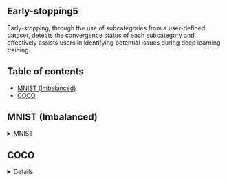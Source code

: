 ## Early-stopping5
Early-stopping, through the use of subcategories from a user-defined dataset, detects the convergence status of each subcategory and effectively assists users in identifying potential issues during deep learning training.

## Table of contents
- [MNIST (Imbalanced)](#MNIST (Imbalanced))
- [COCO](#coco)

## MNIST (Imbalanced)
<details>
<summary>MNIST</summary>

|Digit|number of samples (Origin)|number of samples (Imbalanced)|
|:------:|:------:|:------:|
|0|5923|5000|
|1|6742|4500|
|2|5958|4000|
|3|6131|3500|
|4|5842|3000|
|5|5421|2500|
|6|5918|2000|
|7|6265|1500|
|8|5851|1000|
|9|5949|500|

### code
```python
early_stopping = EarlyStopping(100, ['zero', 'one', 'two', 'three', 'four', 'five', 'six', 'seven', 'eight', 'nine'], deno=50, warmup=50)
digitToEng = dict()
digitToEng['0'] = 'zero'
digitToEng['1'] = 'one'
digitToEng['2'] = 'two'
digitToEng['3'] = 'three'
digitToEng['4'] = 'four'
digitToEng['5'] = 'five'
digitToEng['6'] = 'six'
digitToEng['7'] = 'seven'
digitToEng['8'] = 'eight'
digitToEng['9'] = 'nine'

criterion = nn.BCEWithLogitsLoss(reduction="none")

for i in range(max_epoch):
    for i_batch, (inputs, labels) in enumerate(train_dataloader):

        outputs = model(inputs)
        loss = criterion(outputs, labels) # output shape: BxC

        subclass_loss = collections.defaultdict(list)

        for i in range(outputs.shape[0]):
            b = labels.detach()[i,:].cpu().numpy() > 0
            indices = list(b.nonzero()[0])
            subclass_loss[digitToEng[str(indices[0])]].append(torch.mean(loss[i,:]))
        loss = torch.mean(loss)
        early_stopping(subclass_loss, loss.item(), model)
        if early_stopping.early_stop:
            break
    if early_stopping.early_stop:
        break        
```

### result
![](image/mnist1~9.png "MNIST1~9")
![](image/mnist1&9.png "MNIST1&9")
</details>

<a name="coco"/>

## COCO 
<details>
<summary>COCO</summary>

### code
```python
#=======read classes from .txt======
my_file = open("temp/coco/label.txt", "r")
data = my_file.read()
classes = data.split("\n")[:-1]
my_file.close()
#===================================

self.early_stopping = EarlyStopping(5000, ['iter_loss']+classes, deno=500, max_iter=100000, fixed_threshold=True, sub_beta=0.2, path='')

for i in range(max_epoch):
    for _, batch in enumerate(self.train_loader):
        x, y = batch[0].cuda(), batch[1].cuda()
        pred_y = self.model(x)
        loss = self.criterion(pred_y, y)

        #=============analyzing target subclasses===========
        subclass = collections.defaultdict(list)
        for i in range(loss.shape[0]):
            b = y.detach()[i,:].cpu().numpy() > 0
            indices = list(b.nonzero()[0])
            for idx in indices:
                subclass_loss = loss.detach()[i,idx].item()
                subclass[classes[idx]].append(subclass_loss)
        loss = torch.mean(loss)
        subclass['iter_loss'].append(loss.detach().item())
        self.early_stopping(subclass, loss.item(), self.model)
        #===================================================

        self.optimizer.zero_grad()
        loss.backward()
        self.optimizer.step()
        if self.global_step % 400 == 0:
            self.writer.add_scalar('Loss/train', loss, self.global_step)
            print('TRAIN [epoch {}] loss: {:4f}'.format(epoch, loss))

        self.global_step += 1
        if self.early_stopping.early_stop:
            break
    if self.early_stopping.early_stop:
        torch.save(self.model.state_dict(), 'last_model.pth')
        break
```

### result
![](image/COCO_train_few_layers.png "MNIST1~9")
![](image/COCO_train_all_layers.png "MNIST1&9")
</details>
